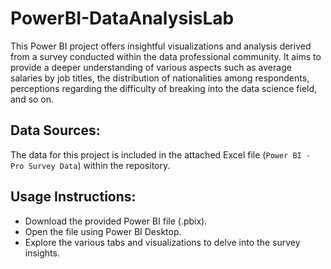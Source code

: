 # PowerBI-DataAnalysisLab
This Power BI project offers insightful visualizations and analysis derived from a survey conducted within the data professional community. It aims to provide a deeper understanding of various aspects such as average salaries by job titles, the distribution of nationalities among respondents, perceptions regarding the difficulty of breaking into the data science field, and so on.

## Data Sources:

The data for this project is included in the attached Excel file (`Power BI - Pro Survey Data`) within the repository.

## Usage Instructions:

- Download the provided Power BI file (.pbix).
- Open the file using Power BI Desktop.
- Explore the various tabs and visualizations to delve into the survey insights.
